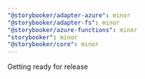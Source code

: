 ```yaml
---
"@storybooker/adapter-azure": minor
"@storybooker/adapter-fs": minor
"@storybooker/azure-functions": minor
"storybooker": minor
"@storybooker/core": minor
---
```


Getting ready for release
